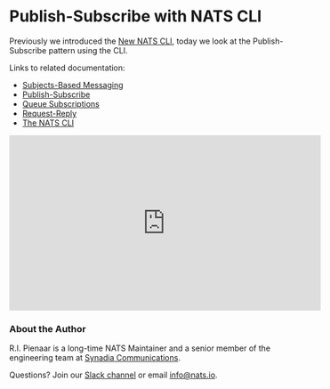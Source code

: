 # Publish-Subscribe with NATS CLI


Previously we introduced the [New NATS CLI](https://nats.io/blog/nats-cli-intro/), today we look at the Publish-Subscribe pattern using the CLI.

Links to related documentation:

 * [Subjects-Based Messaging](https://docs.nats.io/nats-concepts/subjects)
 * [Publish-Subscribe](https://docs.nats.io/nats-concepts/pubsub)
 * [Queue Subscriptions](https://docs.nats.io/developing-with-nats/receiving/queues)
 * [Request-Reply](https://docs.nats.io/nats-concepts/reqreply)
 * [The NATS CLI](https://github.com/nats-io/natscli)

<iframe width="560" height="315" src="https://www.youtube.com/embed/jLTVhP08Tq0" title="YouTube video player" 
frameborder="0" allow="accelerometer; autoplay; clipboard-write; encrypted-media; gyroscope; picture-in-picture" allowfullscreen></iframe>

### About the Author

R.I. Pienaar is a long-time NATS Maintainer and a senior member of the engineering team at [Synadia Communications](https://synadia.com).

Questions? Join our [Slack channel](https://slack.nats.io) or email [info@nats.io](mailto:info@nats.io).
